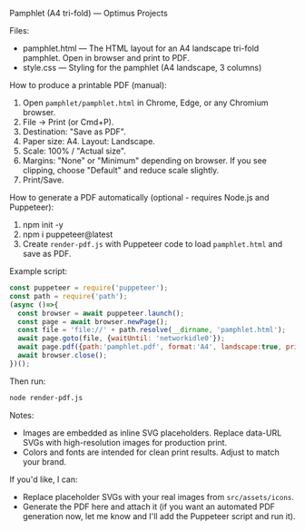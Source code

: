 Pamphlet (A4 tri-fold) — Optimus Projects

Files:
- pamphlet.html — The HTML layout for an A4 landscape tri-fold pamphlet. Open in browser and print to PDF.
- style.css — Styling for the pamphlet (A4 landscape, 3 columns)

How to produce a printable PDF (manual):
1. Open `pamphlet/pamphlet.html` in Chrome, Edge, or any Chromium browser.
2. File → Print (or Cmd+P).
3. Destination: "Save as PDF".
4. Paper size: A4. Layout: Landscape.
5. Scale: 100% / "Actual size".
6. Margins: "None" or "Minimum" depending on browser. If you see clipping, choose "Default" and reduce scale slightly.
7. Print/Save.

How to generate a PDF automatically (optional - requires Node.js and Puppeteer):

1. npm init -y
2. npm i puppeteer@latest
3. Create `render-pdf.js` with Puppeteer code to load `pamphlet.html` and save as PDF.

Example script:

```js
const puppeteer = require('puppeteer');
const path = require('path');
(async ()=>{
  const browser = await puppeteer.launch();
  const page = await browser.newPage();
  const file = 'file://' + path.resolve(__dirname, 'pamphlet.html');
  await page.goto(file, {waitUntil: 'networkidle0'});
  await page.pdf({path:'pamphlet.pdf', format:'A4', landscape:true, printBackground:true});
  await browser.close();
})();
```

Then run:

```sh
node render-pdf.js
```

Notes:
- Images are embedded as inline SVG placeholders. Replace data-URL SVGs with high-resolution images for production print.
- Colors and fonts are intended for clean print results. Adjust to match your brand.

If you'd like, I can:
- Replace placeholder SVGs with your real images from `src/assets/icons`.
- Generate the PDF here and attach it (if you want an automated PDF generation now, let me know and I'll add the Puppeteer script and run it).